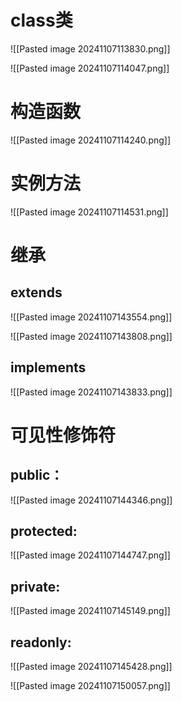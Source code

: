 # class类
![[Pasted image 20241107113830.png]]


![[Pasted image 20241107114047.png]]





# 构造函数
![[Pasted image 20241107114240.png]]




# 实例方法
![[Pasted image 20241107114531.png]]


# 继承

## extends
![[Pasted image 20241107143554.png]]


![[Pasted image 20241107143808.png]]


## implements
![[Pasted image 20241107143833.png]]





# 可见性修饰符

## public：

![[Pasted image 20241107144346.png]]


## protected:
![[Pasted image 20241107144747.png]]



## private:
![[Pasted image 20241107145149.png]]



## readonly:
![[Pasted image 20241107145428.png]]

![[Pasted image 20241107150057.png]]